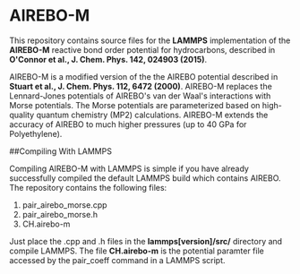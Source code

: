 # AIREBO-M
This repository contains source files for the **LAMMPS** implementation of the **AIREBO-M** reactive bond order potential for hydrocarbons, described in **O'Connor et al., J. Chem. Phys. 142, 024903 (2015)**.

AIREBO-M is a modified version of the the AIREBO potential described in **Stuart et al., J. Chem. Phys. 112, 6472 (2000)**. AIREBO-M replaces the Lennard-Jones potentials of AIREBO's van der Waal's interactions with Morse potentials. The Morse potentials are parameterized based on high-quality quantum chemistry (MP2) calculations. AIREBO-M extends the accuracy of AIREBO to much higher pressures (up to 40 GPa for Polyethylene).

##Compiling With LAMMPS

Compiling AIREBO-M with LAMMPS is simple if you have already successfully compiled the default LAMMPS build which contains AIREBO. The repository contains the following files:

1. pair_airebo_morse.cpp
2. pair_airebo_morse.h
3. CH.airebo-m

Just place the .cpp and .h files in the **lammps[version]/src/** directory and compile LAMMPS. The file **CH.airebo-m** is the potential paramter file accessed by the pair_coeff command in a LAMMPS script.
